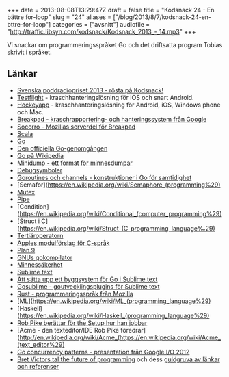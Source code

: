 +++
date = 2013-08-08T13:29:47Z
draft = false
title = "Kodsnack 24 - En bättre for-loop"
slug = "24"
aliases = ["/blog/2013/8/7/kodsnack-24-en-bttre-for-loop"]
categories = ["avsnitt"]
audiofile = "http://traffic.libsyn.com/kodsnack/Kodsnack_2013_-_14.mp3"
+++

Vi snackar om programmeringsspråket Go och det driftsatta program Tobias skrivit i språket.

## Länkar ##

* [Svenska poddradiopriset 2013 - rösta på Kodsnack!](http://www.daytona.se/podradiopriset/2013)
* [Testflight](http://testflightapp.com) - kraschhanteringslösning för iOS och snart Android.
* [Hockeyapp](http://hockeyapp.net/features) - kraschhanteringslösning för Android, iOS, Windows phone och Mac.
* [Breakpad - kraschrapportering- och hanteringssystem från Google](https://code.google.com/p/google-breakpad/)
* [Socorro - Mozillas serverdel för Breakpad](https://wiki.mozilla.org/Socorro)
* [Scala](http://www.scala-lang.org)
* [Go](http://www.golang.org)
* [Den officiella Go-genomgången](http://tour.golang.org/)
* [Go på Wikipedia](http://en.wikipedia.org/wiki/Go_programming_language)
* [Minidump - ett format för minnesdumpar](https://en.wikipedia.org/wiki/Core_dump#Windows_Memory_Dumps)
* [Debugsymboler](http://en.wikipedia.org/wiki/Debug_symbol)
* [Goroutines och channels - konstruktioner i Go för samtidighet](http://golang.org/doc/effective_go.html#goroutines)
* [Semafor](https://en.wikipedia.org/wiki/Semaphore_(programming%29)
* [Mutex](https://en.wikipedia.org/wiki/Mutex)
* [Pipe](https://en.wikipedia.org/wiki/Anonymous_pipe)
* [Condition](https://en.wikipedia.org/wiki/Conditional_(computer_programming%29)
* [Struct i C](https://en.wikipedia.org/wiki/Struct_(C_programming_language‰29)
* [Tertiäroperatorn](https://en.wikipedia.org/wiki/%3F:)
* [Apples modulförslag för C-språk](http://llvm.org/devmtg/2012-11/Gregor-Modules.pdf)
* [Plan 9](http://plan9.bell-labs.com/plan9/)
* [GNUs gokompilator](http://gcc.gnu.org/onlinedocs/gccgo/)
* [Minnessäkerhet](http://en.wikipedia.org/wiki/Memory_safety)
* [Sublime text](http://www.sublimetext.com)
* [Att sätta upp ett byggsystem för Go i Sublime text](http://www.xaprb.com/blog/2013/02/15/setting-up-a-go-build-system-in-sublime-text-2/)
* [Gosublime - goutvecklingsplugins för Sublime text](https://github.com/DisposaBoy/GoSublime)
* [Rust - programmeringsspråk från Mozilla](http://www.rust-lang.org)
* [ML](https://en.wikipedia.org/wiki/ML_(programming_language%29)
* [Haskell](https://en.wikipedia.org/wiki/Haskell_(programming_language%29)
* [Rob Pike berättar för the Setup hur han jobbar](http://rob.pike.usesthis.com)
* [Acme - den texteditor/IDE Rob Pike föredrar](http://en.wikipedia.org/wiki/Acme_(https://en.wikipedia.org/wiki/Acme_(text_editor%29)
* [Go concurrency patterns - presentation från Google I/O 2012](http://www.youtube.com/watch?v=f6kdp27TYZs)
* [Bret Victors tal the future of programming](http://vimeo.com/71278954) och dess [guldgruva av länkar och referenser](http://worrydream.com/#!/dbx)

